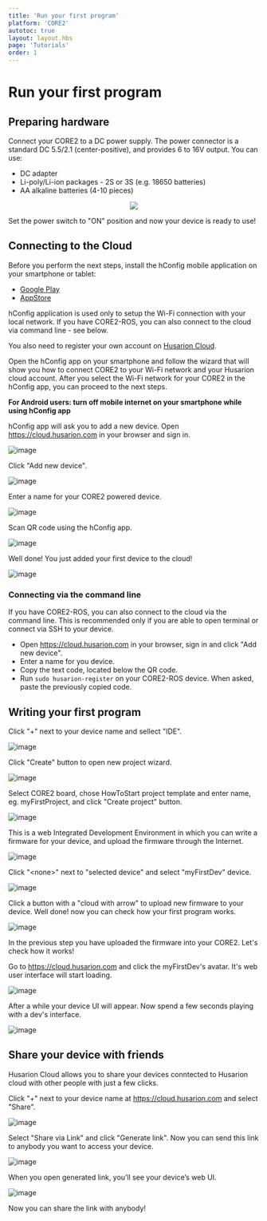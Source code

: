 ```yaml
---
title: 'Run your first program'
platform: 'CORE2'
autotoc: true
layout: layout.hbs
page: 'Tutorials'
order: 1
---
```


# Run your first program #
## Preparing hardware ##

Connect your CORE2 to a DC power supply. The power connector is a standard DC 5.5/2.1 (center-positive), and provides 6 to 16V output. You can use:

* DC adapter
* Li-poly/Li-ion packages - 2S or 3S (e.g. 18650 batteries)
* AA alkaline batteries (4-10 pieces)


<div><center><img src="https://raw.githubusercontent.com/husarion/static_docs/master/src//assets/img/howToStart/core2_power_supply.png"
/></center></div>

Set the power switch to "ON" position and now your device is ready to use!

## Connecting to the Cloud ##
Before you perform the next steps, install the hConfig mobile application on your smartphone or tablet:
* [Google Play](https://play.google.com/store/apps/details?id=com.husarion.configtool2&hl=en)
* [AppStore](https://itunes.apple.com/us/app/hconfig/id1283536270?mt=8)

hConfig application is used only to setup the Wi-Fi connection with your local network. If you have CORE2-ROS, you can also connect to the cloud via command line - see below.

You also need to register your own account on [Husarion Cloud](https://cloud.husarion.com).

Open the hConfig app on your smartphone and follow the wizard that will show you how to connect CORE2 to your Wi-Fi network and your Husarion cloud account. After you select the Wi-Fi network for your CORE2 in the hConfig app, you can proceed to the next steps.

<b>For Android users: turn off mobile internet on your smartphone while using hConfig app </b>

hConfig app will ask you to add a new device. Open https://cloud.husarion.com in your browser and sign in.

![image](/assets/img/howToStart/1_signin.png)

Click "Add new device".

![image](/assets/img/howToStart/2_addNewDevice.png)

Enter a name for your CORE2 powered device.

![image](/assets/img/howToStart/3_enterName.png)

Scan QR code using the hConfig app.

![image](/assets/img/howToStart/4_scanQr.png)

Well done! You just added your first device to the cloud!

![image](/assets/img/howToStart/5_devAdded.png)

### Connecting via the command line ###

If you have CORE2-ROS, you can also connect to the cloud via the command line. This is recommended only if you are able to open terminal or connect via SSH to your device.

 * Open https://cloud.husarion.com in your browser, sign in and click "Add new device". 
 * Enter a name for you device.
 * Copy the text code, located below the QR code.
 * Run `sudo husarion-register` on your CORE2-ROS device. When asked, paste the previously copied code.

## Writing your first program ##

Click "+" next to your device name and sellect "IDE".

![image](/assets/img/howToStart/6_openWebIDE.png)

Click "Create" button to open new project wizard.

![image](/assets/img/howToStart/7_createNewProj.png)

Select CORE2 board, chose HowToStart project template and enter name, eg. myFirstProject, and click "Create project" button.

![image](/assets/img/howToStart/8_projSettings.png)

This is a web Integrated Development Environment in which you can write a firmware for your device, and upload the firmware through the Internet.

![image](/assets/img/howToStart/9_webIDEmain.png)

Click "&lt;none&gt;" next to "selected device" and select "myFirstDev" device.

![image](/assets/img/howToStart/10_webIDEselectDev.png)

Click a button with a "cloud with arrow" to upload new firmware to your device. Well done! now you can check how your first program works.

![image](/assets/img/howToStart/11_webIDEprogram.png)

In the previous step you have uploaded the firmware into your CORE2. Let's check how it works!<br/>

Go to https://cloud.husarion.com and click the myFirstDev's avatar. It's web user interface will start loading.

![image](/assets/img/howToStart/12_openDevUI.png)

After a while your device UI will appear. Now spend a few seconds playing with a dev's interface.

![image](/assets/img/howToStart/13_devUI.png)

## Share your device with friends ##
Husarion Cloud allows you to share your devices conntected to Husarion cloud with other people with just a few clicks.

Click "+" next to your device name at https://cloud.husarion.com and select "Share".

![image](/assets/img/howToStart/14_shareSelect.png)

Select "Share via Link" and click "Generate link". Now you can send this link to anybody you want to access your device.

![image](/assets/img/howToStart/15_shareDetails.png)

When you open generated link, you’ll see your device’s web UI.

![image](/assets/img/howToStart/16_shareUI.png)

Now you can share the link with anybody!
